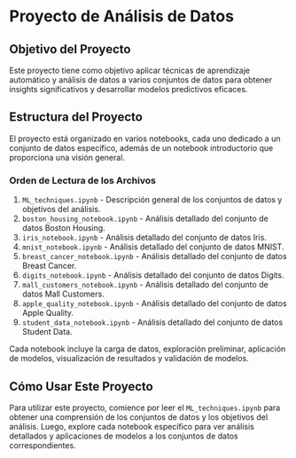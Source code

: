 # Proyecto de Análisis de Datos

## Objetivo del Proyecto

Este proyecto tiene como objetivo aplicar técnicas de aprendizaje automático y análisis de datos a varios conjuntos de datos para obtener insights significativos y desarrollar modelos predictivos eficaces.

## Estructura del Proyecto

El proyecto está organizado en varios notebooks, cada uno dedicado a un conjunto de datos específico, además de un notebook introductorio que proporciona una visión general.

### Orden de Lectura de los Archivos

1. `ML_techniques.ipynb` - Descripción general de los conjuntos de datos y objetivos del análisis.
2. `boston_housing_notebook.ipynb` - Análisis detallado del conjunto de datos Boston Housing.
3. `iris_notebook.ipynb` - Análisis detallado del conjunto de datos Iris.
4. `mnist_notebook.ipynb` - Análisis detallado del conjunto de datos MNIST.
5. `breast_cancer_notebook.ipynb` - Análisis detallado del conjunto de datos Breast Cancer.
6. `digits_notebook.ipynb` - Análisis detallado del conjunto de datos Digits.
7. `mall_customers_notebook.ipynb` - Análisis detallado del conjunto de datos Mall Customers.
8. `apple_quality_notebook.ipynb` - Análisis detallado del conjunto de datos Apple Quality.
9. `student_data_notebook.ipynb` - Análisis detallado del conjunto de datos Student Data.

Cada notebook incluye la carga de datos, exploración preliminar, aplicación de modelos, visualización de resultados y validación de modelos.

## Cómo Usar Este Proyecto

Para utilizar este proyecto, comience por leer el `ML_techniques.ipynb` para obtener una comprensión de los conjuntos de datos y los objetivos del análisis. Luego, explore cada notebook específico para ver análisis detallados y aplicaciones de modelos a los conjuntos de datos correspondientes.
